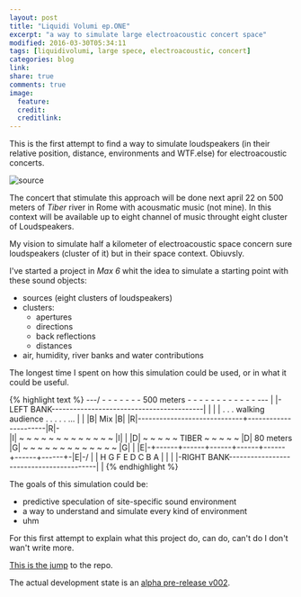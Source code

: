 ```yaml
---
layout: post
title: "Liquidi Volumi ep.ONE"
excerpt: "a way to simulate large electroacoustic concert space"
modified: 2016-03-30T05:34:11
tags: [liquidivolumi, large spece, electroacoustic, concert]
categories: blog
link:
share: true
comments: true
image:
  feature:
  credit:
  creditlink:
---
```


This is the first attempt to find a way to simulate loudspeakers (in their relative position, distance, environments and WTF.else) for electroacoustic concerts.

![source](https://raw.githubusercontent.com/grammaton/liquidivolumi/master/YCC-LiquidiVolumi-v02/_DeletedItems/media/SourceA.png)

The concert that stimulate this approach will be done next april 22 on 500 meters of *Tiber* river in Rome with acousmatic music (not mine). In this context will be available up to eight channel of music throught eight cluster of Loudspeakers.

My vision to simulate half a kilometer of electroacoustic space concern sure loudspeakers (cluster of it) but in their space context. Obiuvsly.

I've started a project in *Max 6* whit the idea to simulate a starting point with these sound objects:

- sources (eight clusters of loudspeakers)
- clusters:
  - apertures
  - directions
  - back reflections
  - distances
- air, humidity, river banks and water contributions

The longest time I spent on how this simulation could be used, or in what it could be useful.

{% highlight text %}
---/ - - - - - - - 500 meters - - - - - - - - - - - - \---
| |-LEFT BANK------------------------------------------| |
| | . . . walking audience . . .  .   .    ...         | |
|B|                            Mix                     |B|
|R|-----------------------------+----------------------|R|-\
|I| ~   ~   ~   ~   ~   ~   ~   ~   ~   ~   ~   ~   ~  |I| |
|D|   ~   ~   ~   ~   ~   TIBER   ~   ~   ~   ~   ~    |D| 80 meters
|G| ~   ~   ~   ~   ~   ~   ~   ~   ~   ~   ~   ~   ~  |G| |
|E|-+------+------+------+------+------+------+------+-|E|-/
| | H      G      F      E      D      C      B      A | |
| |-RIGHT BANK-----------------------------------------| |
{% endhighlight %}

The goals of this simulation could be:

- predictive speculation of site-specific sound environment
- a way to understand and simulate every kind of environment
- uhm

For this first attempt to explain what this project do, can do, can't do I don't wan't write more.

[This is the jump](https://github.com/grammaton/liquidivolumi.git) to the repo.

The actual development state is an [alpha pre-release v002](https://github.com/grammaton/liquidivolumi/releases).
